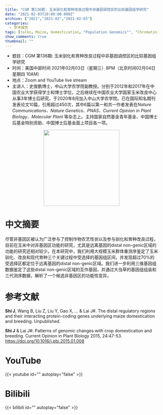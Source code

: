 ```yaml
---
title: "CGM 第136期: 玉米驯化和育种改良过程中非基因调控区的比较基因组学研究"
date: "2021-02-03T20:00:00.000Z"
archive: ["2021","2021-02","2021-02-03"]
categories:
  - 学术报告
tags: [talks, Maize, Domestication, "Population Genomics"", "Chromatin Interaction""]
show_comments: true
thumbnail: ""
---
```


- 题目：CGM 第136期: 玉米驯化和育种改良过程中非基因调控区的比较基因组学研究
- 时间：美国中部时间 2021年02月03日（星期三）8PM（北京时间02月04日 星期四 10AM）
- 地点：Zoom and YouTube live stream
- 主讲人：史俊鹏博士，中山大学农学院副教授。分别于2012年和2017年在中国农业大学获得学士和博士学位，之后继续在中国农业大学国家玉米改良中心从事3年博士后研究，于2020年8月加入中山大学农学院。已在国际知名期刊发表论文10篇，引用超过450次，其中6篇以第一和共一作者发表在*Nature Communications、Nature Genetics、PNAS、Current Opinion in Plant Biology、Molecular Plant* 等杂志上。主持国家自然基金青年基金、中国博士后基金特别资助、中国博士后基金面上项目各一项。

<div align="center">
<img src="https://i.loli.net/2021/01/31/Ne9dLnV1Z2EsxW6.jpg" height=250>
</div>

# 中文摘要

尽管非基因区被认为广泛参与了控制作物农艺性状以及参与驯化和育种改良过程，目前在玉米中对非基因区功能的研究，尤其是远离基因的distal non-genic区域的功能的研究还相对较少。在本研究中，我们利用大规模玉米群体重测序鉴定了玉米驯化、改良和现代育种三个关键过程中受选择的基因组区间，并发现超过70%的受选择区都定位于远离基因的distal non-genic区域。我们进一步利用三维基因组数据鉴定了这些distal non-genic区域的互作基因，并通过大刍草的基因组组装和三代测序数据，解析了一个候选非基因区的功能性变异。

# 参考文献

**Shi J**, Wang B, Liu Z, Liu Y, Gao X, ... & Lai J#. The distal regulatory regions and their interacting protein-coding genes underlying maize domestication and breeding. Unpublished.

**Shi J** & Lai J#: Patterns of genomic changes with crop domestication and breeding. Current Opinion in Plant Biology 2015, 24:47-53. https://doi.org/10.1016/j.pbi.2015.01.008

# YouTube

{{< youtube id="" autoplay="false" >}}

# Bilibili

{{< bilibili id="" autoplay="false" >}}

